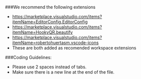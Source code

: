 ###We recommend the following extensions

* https://marketplace.visualstudio.com/items?itemName=EditorConfig.EditorConfig
* https://marketplace.visualstudio.com/items?itemName=HookyQR.beautify
* https://marketplace.visualstudio.com/items?itemName=robertohuertasm.vscode-icons
* These are both added as recomended workspace extensions

###Coding Guidelines:

* Please use 2 spaces instead of tabs.
* Make sure there is a new line at the end of the file.
